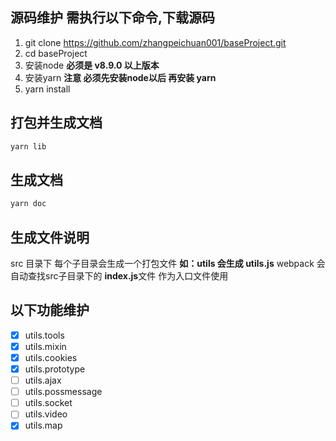 ## 源码维护 需执行以下命令,下载源码 
1. git clone https://github.com/zhangpeichuan001/baseProject.git
2. cd baseProject
3. 安装node **必须是 v8.9.0 以上版本**
4. 安装yarn **注意 必须先安装node以后 再安装 yarn**
5. yarn install


## 打包并生成文档
`````javascript
yarn lib
`````

## 生成文档
`````javascript
yarn doc
`````

## 生成文件说明
src 目录下 每个子目录会生成一个打包文件 **如：utils 会生成 utils.js**
webpack 会自动查找src子目录下的 **index.js**文件 作为入口文件使用


## 以下功能维护
- [x] utils.tools
- [x] utils.mixin
- [x] utils.cookies
- [x] utils.prototype
- [ ] utils.ajax
- [ ] utils.possmessage
- [ ] utils.socket
- [ ] utils.video
- [x] utils.map
